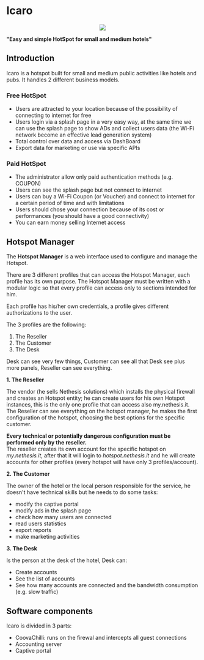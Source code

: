 # Icaro

<p align="center">
   <img src ="https://github.com/nethesis/icaro/raw/master/logo/logo.png" />
</p>

**"Easy and simple HotSpot for small and medium hotels"**

## Introduction

Icaro is a hotspot built for small and medium public activities like hotels and pubs.
It handles 2 different business models.

### Free HotSpot

* Users are attracted to your location because of the possibility of connecting to internet for free
* Users login via a splash page in a very easy way, at the same time we can use the splash page to show ADs and collect users data (the Wi-Fi network become an effective lead generation system)
* Total control over data and access via DashBoard
* Export data for marketing or use via specific APIs 

### Paid HotSpot

* The administrator allow only paid authentication methods (e.g. COUPON)
* Users can see the splash page but not connect to internet
* Users can buy a Wi-Fi Coupon (or Voucher) and connect to internet for a certain period of time and with limitations
* Users should chose your connection because of its cost or performances (you should have a good connectivity)
* You can earn money selling Internet access


## Hotspot Manager

The **Hotspot Manager** is a web interface used to configure and manage the Hotspot.

There are 3 different profiles that can access the Hotspot Manager, each profile has its own purpose.
The Hotspot Manager must be written with a modular logic so that every profile can access only to sections intended for him.

Each profile has his/her own credentials, a profile gives different authorizations to the user.

The 3 profiles are the following:

1. The Reseller
2. The Customer
3. The Desk

Desk can see very few things, Customer can see all that Desk see plus more panels, Reseller can see everything.

**1. The Reseller** 

The vendor (he sells Nethesis solutions) which installs the physical firewall and creates an Hotspot entity; he can create users for his own Hotspot instances, this is the only one profile that can access also my.nethesis.it.
The Reseller can see everything on the hotspot manager, he makes the first configuration of the hotspot, choosing the best options for the specific customer.

**Every technical or potentially dangerous configuration must be performed only by the reseller.**  
The reseller creates its own account for the specific hotspot on _my.nethesis.it_, after that it will login to _hotspot.nethesis.it_ and he will create accounts for other profiles (every hotspot will have only 3 profiles/account).
 
**2. The Customer**

The owner of the hotel or the local person responsible for the service, he doesn't have technical skills but he needs to do some tasks:

* modify the captive portal
* modify ads in the splash page
* check how many users are connected
* read users statistics
* export reports
* make marketing activities

**3. The Desk**

Is the person at the desk of the hotel, Desk can:
* Create accounts
* See the list of accounts
* See how many accounts are connected and the bandwidth consumption (e.g. slow traffic)


## Software components

Icaro is divided in 3 parts:

- CoovaChilli: runs on the firewal and intercepts all guest connections
- Accounting server
- Captive portal

